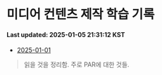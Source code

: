 # 미디어 컨텐츠 제작 학습 기록
#### Last updated: 2025-01-05 21:31:12 KST

- [2025-01-01](20250101.md)
> 읽을 것을 정리함. 주로 PAR에 대한 것들.
